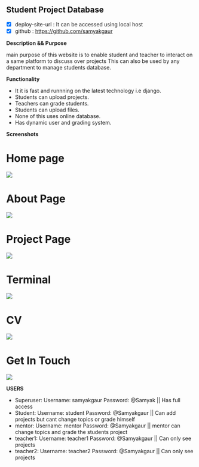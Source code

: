 ## **Student Project Database** ##

- [x] deploy-site-url : It can be accessed using local host
- [x] github : https://github.com/samyakgaur

**Description && Purpose**

 main purpose of this website is to enable student and teacher to interact on a same platform to discuss over projects 
 This can also be used by any department to manage students database.
 
 **Functionality**

- It it is fast and runnning on the latest technology i.e django.
- Students can upload projects.
- Teachers can grade students.
- Students can upload files.
- None of this uses online database.
- Has dynamic user and grading system.

**Screenshots**

# Home page #
![](Screenshots/Home.png)

# About Page #
![](Screenshots/About%20Me.png)

# Project Page #
![](Screenshots/Projects.png)

# Terminal #
![](Screenshots/Terminal.png)

# CV #
![](Screenshots/CV.png)

# Get In Touch #
![](Screenshots/Get%20in%20touch.png)

**USERS**
- Superuser:      Username: samyakgaur
                  Password: @Samyak
                  || Has full access
- Student:        Username: student
                  Password: @Samyakgaur
                  || Can add projects but cant change topics or grade himself
- mentor:         Username: mentor
                  Password: @Samyakgaur
                  || mentor can change topics and grade the students project
- teacher1:       Username: teacher1
                  Password: @Samyakgaur
                  || Can only see projects
- teacher2:       Username: teacher2
                  Password: @Samyakgaur
                  || Can only see projects
